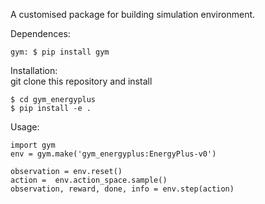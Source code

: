 A customised package for building simulation environment.  

Dependences:  
```
gym: $ pip install gym  
```

Installation:  
git clone this repository and install  
```
$ cd gym_energyplus  
$ pip install -e .
```
Usage:
```
import gym
env = gym.make('gym_energyplus:EnergyPlus-v0')  

observation = env.reset()  
action =  env.action_space.sample()   
observation, reward, done, info = env.step(action)  
```
